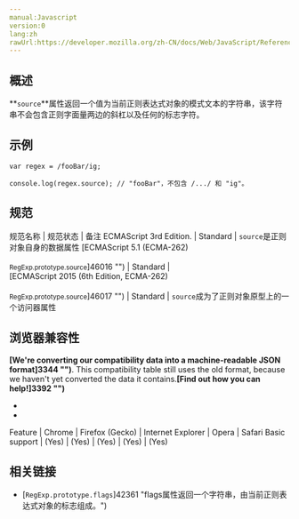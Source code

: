 ```yaml
---
manual:Javascript
version:0
lang:zh
rawUrl:https://developer.mozilla.org/zh-CN/docs/Web/JavaScript/Reference/Global_Objects/RegExp/source
---
```





## 概述<a name="Summary"></a>


**`source`**属性返回一个值为当前正则表达式对象的模式文本的字符串，该字符串不会包含正则字面量两边的斜杠以及任何的标志字符。


## 示例<a name="Examples"></a>

```
var regex = /fooBar/ig;

console.log(regex.source); // "fooBar"，不包含 /.../ 和 "ig"。
```

## 规范<a name="Specifications"></a>

规范名称 | 规范状态 | 备注 
ECMAScript 3rd Edition. | Standard | `source`是正则对象自身的数据属性 
[ECMAScript 5.1 (ECMA-262)<br></br><small>RegExp.prototype.source</small>]46016 "") | Standard |  
[ECMAScript 2015 (6th Edition, ECMA-262)<br></br><small>RegExp.prototype.source</small>]46017 "") | Standard | `source`成为了正则对象原型上的一个访问器属性 


## 浏览器兼容性<a name="Browser_compatibility"></a>


**[We&#39;re converting our compatibility data into a machine-readable JSON format]3344 "")**. This compatibility table still uses the old format, because we haven&#39;t yet converted the data it contains.**[Find out how you can help!]3392 "")**


* 
* 

Feature | Chrome | Firefox (Gecko) | Internet Explorer | Opera | Safari 
Basic support | (Yes) | (Yes) | (Yes) | (Yes) | (Yes) 





## 相关链接<a name="See_also"></a>

* [`RegExp.prototype.flags`]42361 "flags属性返回一个字符串，由当前正则表达式对象的标志组成。")



